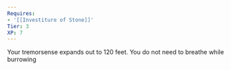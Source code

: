 ```yaml
---
Requires:
- '[[Investiture of Stone]]'
Tier: 3
XP: 7
---
```


Your tremorsense expands out to 120 feet. You do not need to breathe while burrowing